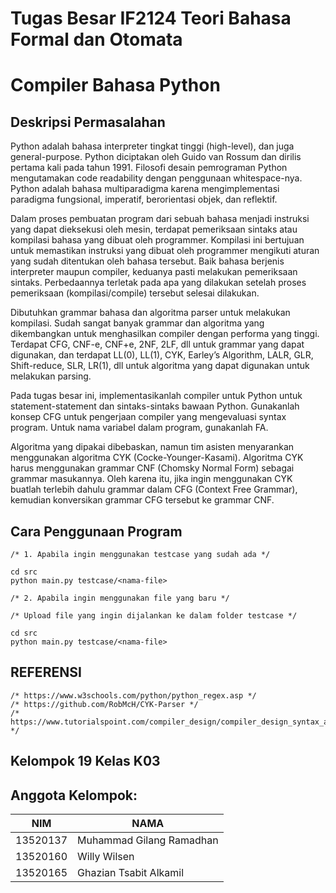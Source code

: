 # Tugas Besar IF2124 Teori Bahasa Formal dan Otomata
# Compiler Bahasa Python
<h2>Deskripsi Permasalahan</h2>
<p>Python adalah bahasa interpreter tingkat tinggi (high-level), dan juga general-purpose. Python diciptakan oleh Guido van Rossum dan dirilis pertama kali pada tahun 1991. Filosofi desain pemrograman Python mengutamakan code readability dengan penggunaan whitespace-nya. Python adalah bahasa multiparadigma karena mengimplementasi paradigma fungsional, imperatif, berorientasi objek, dan reflektif.</p>
<p>Dalam proses pembuatan program dari sebuah bahasa menjadi instruksi yang dapat dieksekusi oleh mesin, terdapat pemeriksaan sintaks atau kompilasi bahasa yang dibuat oleh programmer. Kompilasi ini bertujuan untuk memastikan instruksi yang dibuat oleh programmer mengikuti aturan yang sudah ditentukan oleh bahasa tersebut. Baik bahasa berjenis interpreter maupun compiler, keduanya pasti melakukan pemeriksaan sintaks. Perbedaannya terletak pada apa yang dilakukan setelah proses pemeriksaan (kompilasi/compile) tersebut selesai dilakukan.</p>
<p>Dibutuhkan grammar bahasa dan algoritma parser untuk melakukan kompilasi. Sudah sangat banyak grammar dan algoritma yang dikembangkan untuk menghasilkan compiler dengan performa yang tinggi. Terdapat CFG, CNF-e, CNF+e, 2NF, 2LF, dll untuk grammar yang dapat digunakan, dan terdapat LL(0), LL(1), CYK, Earley’s Algorithm, LALR, GLR, Shift-reduce, SLR, LR(1), dll untuk algoritma yang dapat digunakan untuk melakukan parsing.</p>
<p>Pada tugas besar ini, implementasikanlah compiler untuk Python untuk statement-statement dan sintaks-sintaks bawaan Python. Gunakanlah konsep CFG untuk pengerjaan compiler yang mengevaluasi syntax program. Untuk nama variabel dalam program, gunakanlah FA.</p>
<p>Algoritma yang dipakai dibebaskan, namun tim asisten menyarankan menggunakan algoritma CYK (Cocke-Younger-Kasami). Algoritma CYK harus menggunakan grammar CNF (Chomsky Normal Form) sebagai grammar masukannya. Oleh karena itu, jika ingin menggunakan CYK buatlah terlebih dahulu grammar dalam CFG (Context Free Grammar), kemudian konversikan grammar CFG tersebut ke grammar CNF.</p>

## Cara Penggunaan Program
```
/* 1. Apabila ingin menggunakan testcase yang sudah ada */

cd src  
python main.py testcase/<nama-file>

/* 2. Apabila ingin menggunakan file yang baru */

/* Upload file yang ingin dijalankan ke dalam folder testcase */

cd src
python main.py testcase/<nama-file>

```
## REFERENSI
```
/* https://www.w3schools.com/python/python_regex.asp */
/* https://github.com/RobMcH/CYK-Parser */
/* https://www.tutorialspoint.com/compiler_design/compiler_design_syntax_analysis.htm */
```
## Kelompok 19 Kelas K03
## Anggota Kelompok:
| NIM      | NAMA                     |
|----------|--------------------------|
| 13520137 | Muhammad Gilang Ramadhan | 
| 13520160 | Willy Wilsen             | 
| 13520165 | Ghazian Tsabit Alkamil   |
